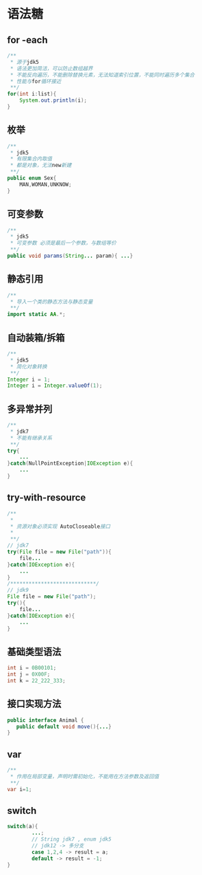 # 语法糖

## for -each

```java
/**
 * 源于jdk5
 * 语法更加简洁，可以防止数组越界
 * 不能反向遍历，不能删除替换元素，无法知道索引位置，不能同时遍历多个集合
 * 性能与for循环接近
 **/
for(int i:list){
    System.out.println(i);
}
```
## 枚举

```java
/**
 * jdk5
 * 有限集合内取值
 * 都是对象，无法new新建
 **/
public enum Sex{
    MAN,WOMAN,UNKNOW;
}
```
## 可变参数

```java
/**
 * jdk5
 * 可变参数 必须是最后一个参数，与数组等价
 **/
public void params(String... param){ ...}
```
## 静态引用

```java
/**
 * 导入一个类的静态方法与静态变量
 **/
import static AA.*;
```

## 自动装箱/拆箱

```java
/**
 * jdk5
 * 简化对象转换
 **/
Integer i = 1;
Integer i = Integer.valueOf(1);

```

## 多异常并列

```java
/**
 * jdk7
 * 不能有继承关系
 **/
try{
    ...
}catch(NullPointException|IOException e){
    ...
}
```

## try-with-resource

```java
/**
 *
 * 资源对象必须实现 AutoCloseable接口
 *
 **/
// jdk7
try(File file = new File("path")){
    file...
}catch(IOException e){
    ...
}
/****************************/
// jdk9
File file = new File("path");
try(){
    file...
}catch(IOException e){
    ...
}
```

## 基础类型语法

```java
int i = 0B00101;
int j = 0X00F;
int k = 22_222_333;
```

## 接口实现方法

```java
public interface Animal {
   public default void move(){...}
}
```

## var

```java
/**
 * 作用在局部变量，声明时需初始化，不能用在方法参数及返回值
 **/
var i=1;
```

## switch

```java
switch(a){
        ...;
        // String jdk7 , enum jdk5
        // jdk12 -> 多分支
        case 1,2,4 -> result = a;
        default -> result = -1;
}
```

